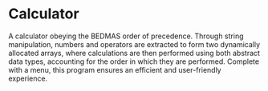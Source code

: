 # Calculator
A calculator obeying the BEDMAS order of precedence. Through string manipulation, numbers and operators are extracted to form two dynamically allocated arrays, where calculations are then performed using both abstract data types, accounting for the order in which they are performed. Complete with a menu, this program ensures an efficient and user-friendly experience.  
